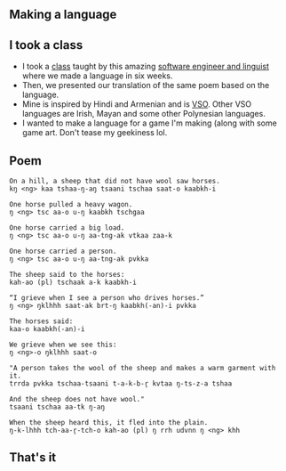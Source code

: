 ## Making a language

## I took a class
- I took a [class](https://hyperlink.academy/courses/language-construction-workshop/26) taught by this amazing [software engineer and linguist](https://colingorrie.com/about) where we made a language in six weeks. 
- Then, we presented our translation of the same poem based on the language.
- Mine is inspired by Hindi and Armenian and is [VSO](https://en.wikipedia.org/wiki/Verb%E2%80%93subject%E2%80%93object). Other VSO languages are  Irish, Mayan and some other Polynesian languages.
- I wanted to make a language for a game I'm making (along with some game art. Don't tease my geekiness lol.


## Poem
```
On a hill, a sheep that did not have wool saw horses.
kŋ <ng> kaa tshaa-ŋ-aŋ tsaani tschaa saat-o kaabkh-i

One horse pulled a heavy wagon.
ŋ <ng> tsc aa-o u-ŋ kaabkh tschgaa

One horse carried a big load.
ŋ <ng> tsc aa-o u-ŋ aa-tng-ak vtkaa zaa-k

One horse carried a person.
ŋ <ng> tsc aa-o u-ŋ aa-tng-ak pvkka

The sheep said to the horses:
kah-ao (pl) tschaak a-k kaabkh-i

“I grieve when I see a person who drives horses.”
ŋ <ng> ŋklhhh saat-ak brt-ŋ kaabkh(-an)-i pvkka

The horses said:
kaa-o kaabkh(-an)-i

We grieve when we see this:
ŋ <ng>-o ŋklhhh saat-o

"A person takes the wool of the sheep and makes a warm garment with it.
trrda pvkka tschaa-tsaani t-a-k-b-r̥ kvtaa ŋ-ts-z-a tshaa

And the sheep does not have wool."
tsaani tschaa aa-tk ŋ-aŋ

When the sheep heard this, it fled into the plain.
ŋ-k-lhhh tch-aa-r̥-tch-o kah-ao (pl) ŋ rrh udvnn ŋ <ng> khh
```

## That's it
